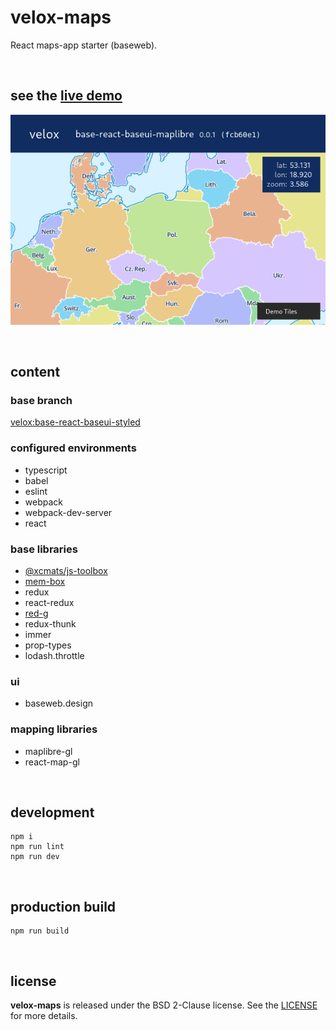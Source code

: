 # velox-maps

React maps-app starter (baseweb).

<br />




## see the [live demo](https://drmats.github.io/velox-maps/)

<p align="center">
    <a href="https://drmats.github.io/velox-maps/" target="_blank">
        <img src="./doc/screenshot.png" alt="velox-maps" />
    </a>
</p>

<br />




## content

### base branch

[velox:base-react-baseui-styled](https://github.com/drmats/velox/tree/base-react-baseui-styled)

### configured environments

* typescript
* babel
* eslint
* webpack
* webpack-dev-server
* react

### base libraries

* [@xcmats/js-toolbox](https://drmats.github.io/js-toolbox/)
* [mem-box](https://drmats.github.io/mem-box/)
* redux
* react-redux
* [red-g](https://drmats.github.io/red-g/)
* redux-thunk
* immer
* prop-types
* lodash.throttle

### ui

* baseweb.design

### mapping libraries

* maplibre-gl
* react-map-gl

<br />




## development

```
npm i
npm run lint
npm run dev
```

<br />




## production build

```
npm run build
```

<br />




## license

**velox-maps** is released under the BSD 2-Clause license. See the
[LICENSE](https://raw.githubusercontent.com/drmats/velox-maps/master/LICENSE)
for more details.
